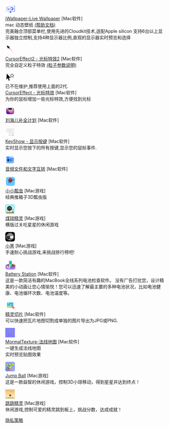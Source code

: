 ![](./iwallpaper/icon.png)  
[iWallpaper-Live Wallpaper](./iwallpaper/iwallpaper)   [Mac软件]   
mac 动态壁纸  [(帮助文档)](./iwallpaper/iwallpaper-help)   
完美融合顶部菜单栏,使用先进的Cloudkit技术,适配Apple silicon
支持6台以上显示器独立控制,支持4种显示器比例,直观的显示器实时预览和选择   

![](./cursor-effect2/icon.png)  
[CursorEffect2 - 光标特效2](./cursor-effect2/cursor-effect2)   [Mac软件]   
完全自定义粒子特效     [(粒子参数说明)](./cursor-effect2/particle-parameters)   

![](./cursor-effect/icon.png)    
已不在维护,推荐使用上面的2代.   
[CursorEffect - 光标特效](./cursor-effect/cursor-effect)   [Mac软件]   
为你的鼠标增加一些光标特效,方便找到光标  

![](./shownotchcontent/Icon_30x30.png)  
[刘海儿补全计划](./shownotchcontent/shownotchcontent)   [Mac软件]    

![](./keyshow/Icon_30x30.png)  
[KeyShow - 显示按键](./keyshow/keyshow)   [Mac软件]   
实时显示您按下的所有按键,显示您的鼠标事件.   

![](./speech/Icon_30x30.png)  
[音频文件和文字互转](./speech/speech)   [Mac软件]    

![](./littlebug/Icon_30x30.png)  
[小小瓢虫](./littlebug/littlebug)   [Mac游戏]   
经典推箱子3D瓢虫版 

![](./briquette-sprite/icon.png)  
[煤球精灵](./briquette-sprite/briquette-sprite)   [Mac游戏]   
横版过关吃星星的休闲游戏  

![](./super-sprite/icon.png)  
[小黑](./super-sprite/super-sprite)   [Mac游戏]   
手速耐心挑战游戏,来挑战排行榜吧!  

![](./battery-station/icon.png)  
[Battery Station](./battery-station/battery-station)   [Mac软件]   
这是一款简洁有趣的MacBook全线系列电池检查软件。
没有广告打扰您，设计精美的小动画让您心情愉悦！您可以迅速了解最主要的多种电池状况，比如电池健康、电池循环次数、电池温度等。

![](./sprite-slice/icon.png)  
[精灵切片](./sprite-slice/normal-texture)   [Mac软件]   
可以快速把瓦片地图切割成单独的图片导出为JPG或PNG.   

![](./normal-texture/icon.png)  
[MormalTexture-法线地图](./normal-texture/normal-texture)   [Mac软件]   
一键生成法线地图  
实时预览贴图效果

![](./jump-ball/icon30.png)  
[Jump Ball](./jump-ball/jump-ball)   [Mac游戏]   
这是一款益智的休闲游戏，控制3D小球移动，得到星星并达到终点！

![](./rapid-jump-mac/icon.png)  
[跳跳精灵](./rapid-jump-mac/rapid-jump-mac)   [Mac游戏]   
休闲游戏,控制可爱的精灵跳到板上，挑战分数，达成成就！

[隐私策略](./privacy-policy)
